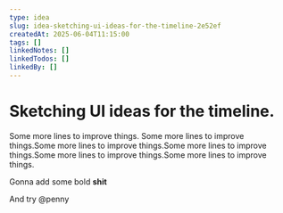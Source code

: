 ```yaml
---
type: idea
slug: idea-sketching-ui-ideas-for-the-timeline-2e52ef
createdAt: 2025-06-04T11:15:00
tags: []
linkedNotes: []
linkedTodos: []
linkedBy: []
---
```


# Sketching UI ideas for the timeline.
Some more lines to improve things. Some more lines to improve things.Some more lines to improve things.Some more lines to improve things.Some more lines to improve things.Some more lines to improve things.

Gonna add some bold **shit**

And try @penny